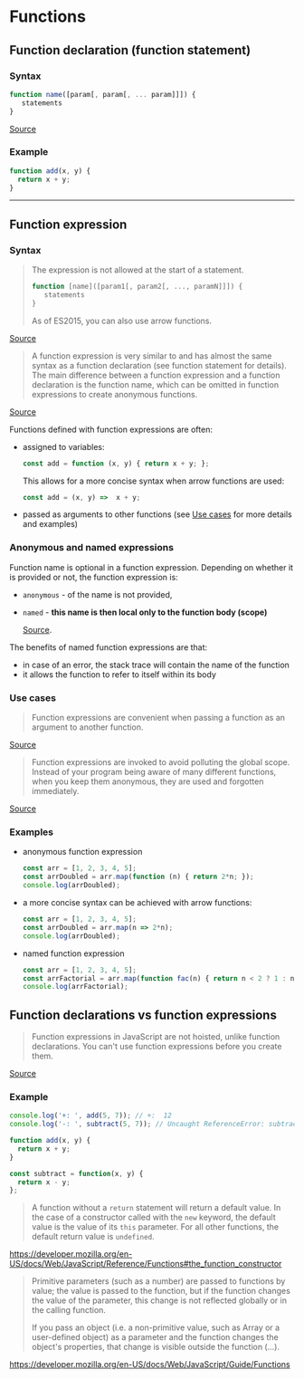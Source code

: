 # Functions
## Function declaration (function statement)
### Syntax
```javascript
function name([param[, param[, ... param]]]) {
   statements
}
```
[Source](https://developer.mozilla.org/en-US/docs/Web/JavaScript/Reference/Statements/function)
### Example
```javascript
function add(x, y) {
  return x + y;
}
```
---
## Function expression
### Syntax
> The expression is not allowed at the start of a statement.
> ```javascript
> function [name]([param1[, param2[, ..., paramN]]]) {
>    statements
> }
> ```
> As of ES2015, you can also use arrow functions.

[Source](https://developer.mozilla.org/en-US/docs/Web/JavaScript/Reference/Operators/function)

> A function expression is very similar to and has almost the same syntax as a function declaration (see function statement for details). The main difference between a function expression and a function declaration is the function name, which can be omitted in function expressions to create anonymous functions.

[Source](https://developer.mozilla.org/en-US/docs/Web/JavaScript/Reference/Operators/function)

Functions defined with function expressions are often:
- assigned to variables:
  ```javascript
  const add = function (x, y) { return x + y; };
  ```
  This allows for a more concise syntax when arrow functions are used:
  ```javascript
  const add = (x, y) =>  x + y;
  ```
- passed as arguments to other functions (see [Use cases](#use-cases) for more details and examples)

### Anonymous and named expressions
Function name is optional in a function expression. Depending on whether it is provided or not, the function expression is:
- `anonymous` - of the name is not provided,
- `named` - **this name is then local only to the function body (scope)**

  [Source](https://developer.mozilla.org/en-US/docs/Web/JavaScript/Reference/Operators/function).

The benefits of named function expressions are that:
- in case of an error, the stack trace will contain the name of the function
- it allows the function to refer to itself within its body

### Use cases
> Function expressions are convenient when passing a function as an argument to another function.

[Source](https://developer.mozilla.org/en-US/docs/Web/JavaScript/Guide/Functions)

> Function expressions are invoked to avoid polluting the global scope. Instead of your program being aware of many different functions, when you keep them anonymous, they are used and forgotten immediately.

[Source](https://www.freecodecamp.org/news/when-to-use-a-function-declarations-vs-a-function-expression-70f15152a0a0)

### Examples
- anonymous function expression
  ```javascript
  const arr = [1, 2, 3, 4, 5];
  const arrDoubled = arr.map(function (n) { return 2*n; });
  console.log(arrDoubled);
  ```
- a more concise syntax can be achieved with arrow functions:
  ```javascript
  const arr = [1, 2, 3, 4, 5];
  const arrDoubled = arr.map(n => 2*n);
  console.log(arrDoubled);
  ```

- named function expression
  ```javascript
  const arr = [1, 2, 3, 4, 5];
  const arrFactorial = arr.map(function fac(n) { return n < 2 ? 1 : n * fac(n - 1); });
  console.log(arrFactorial);
  ```

## Function declarations vs function expressions

> Function expressions in JavaScript are not hoisted, unlike function declarations. You can't use function expressions before you create them.

[Source](https://developer.mozilla.org/en-US/docs/web/JavaScript/Reference/Operators/function)

### Example
```javascript
console.log('+: ', add(5, 7)); // +:  12
console.log('-: ', subtract(5, 7)); // Uncaught ReferenceError: subtract is not defined

function add(x, y) {
  return x + y;
}

const subtract = function(x, y) {
  return x - y;
};
```

> A function without a `return` statement will return a default value. In the case of a constructor called with the `new` keyword, the default value is the value of its `this` parameter. For all other functions, the default return value is `undefined`.

https://developer.mozilla.org/en-US/docs/Web/JavaScript/Reference/Functions#the_function_constructor

> Primitive parameters (such as a number) are passed to functions by value; the value is passed to the function, but if the function changes the value of the parameter, this change is not reflected globally or in the calling function.
>
> If you pass an object (i.e. a non-primitive value, such as Array or a user-defined object) as a parameter and the function changes the object's properties, that change is visible outside the function (...).

https://developer.mozilla.org/en-US/docs/Web/JavaScript/Guide/Functions


